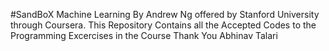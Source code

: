 #SandBoX
Machine Learning By Andrew Ng offered by Stanford University through Coursera.
This Repository Contains all the Accepted Codes to the Programming Excercises in the Course
Thank You
Abhinav Talari
